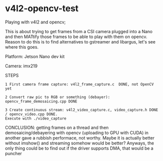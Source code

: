 # v4l2-opencv-test

Playing with v4l2 and opencv;

This is about trying to get frames from a CSI camera plugged into a Nano and then MATtify those frames to be able to play with them on opencv.
Reason to  do this is to find alternatives to gstreamer and libargus, let's see where this goes.

Platform: Jetson Nano dev kit

Camera: imx219

STEPS


 	1 First camera frame capture: v4l2_frame_capture.c  DONE, not OpenCV yet
 
	2 Convert raw pic to RGB or something (debayer): opencv_frame_demosaicing.cpp DONE

	3 Create continuous stream: v4l2_video_capture.c, video_capture.h DONE / opencv_video.cpp DONE. 
	Execute with ./video_capture

CONCLUSION: getting frames on a thread and then demosaicing/debayering with opencv (uploading to GPU with CUDA) in another gave a rubbish performace, not worthy.
	Maybe it is actually better without imshow() and streaming somehow would be better? Anyways, the only thing 
	could be to find out if the driver supports DMA, that would be a puncher 
			

